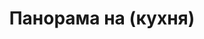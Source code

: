 ---
layout: panorama
parent: '/projects/private/song-for-good-night'
image: 'http://hub.acherno.com/svn/prispivna-pesen/Site/Panorami/Zlatina_Lozenets_Kuhnq_Panorama_01_N.jpg'
title: 'Панорама на (кухня)'
sitemap: false
---